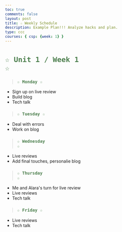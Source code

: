 ```yaml
---
toc: true
comments: false
layout: post
title: ☆ Weekly Schedule
description: Example Plan!!! Analyze hacks and plan.
type: ccc
courses: { csp: {week: 1} }
---
```


# <code style="color: #4e804f">☆ Unit 1 / Week 1 ☆</code>

> ### <code style="color:#4e804f;">☆ Monday ☆</code>
- Sign up on live review
- Build blog
- Tech talk

> ### <code style="color:#4e804f;">☆ Tuesday ☆</code>
- Deal with errors
- Work on blog

> ### <code style="color:#4e804f;">☆ Wednesday ☆</code>
- Live reviews
- Add final touches, personalie blog

> ### <code style="color:#4e804f;">☆ Thursday ☆</code>
- Me and Alara's turn for live review
- Live reviews
- Tech talk

> ### <code style="color:#4e804f;">☆ Friday ☆</code>
- Live reviews
- Tech talk